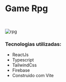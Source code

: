 # Game Rpg
<br/>

![rpg](https://user-images.githubusercontent.com/82123987/212924556-0be80782-e8ba-4b67-8fe0-e6621185f00a.png)

### Tecnologias utilizadas:
- ReactJs
- Typescript
- TailwindCss
- Firebase
- Construido com Vite
